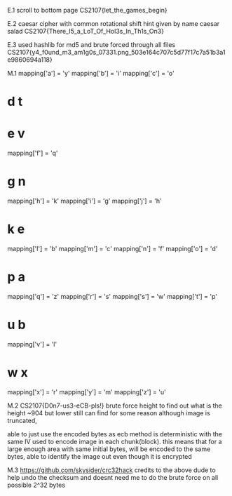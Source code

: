 E.1
scroll to bottom page
CS2107{let_the_games_begin}

E.2
caesar cipher with common rotational shift hint given by name caesar salad
CS2107{There_I5_a_LoT_Of_Hol3s_In_Th1s_On3}

E.3
used hashlib for md5 and brute forced through all files
CS2107{y4_f0und_m3_am1g0s_07331.png_503e164c707c5d77f17c7a51b3a1e9860694a118}


M.1
mapping['a'] = 'y'
mapping['b'] = 'i'
mapping['c'] = 'o' 
# d t
# e v
mapping['f'] = 'q'
# g n
mapping['h'] = 'k'
mapping['i'] = 'g'
mapping['j'] = 'h'
# k e
mapping['l'] = 'b'
mapping['m'] = 'c'
mapping['n'] = 'f'
mapping['o'] = 'd'
# p a
mapping['q'] = 'z'
mapping['r'] = 's'
mapping['s'] = 'w'
mapping['t'] = 'p'
# u b
mapping['v'] = 'l'
# w x
mapping['x'] = 'r'
mapping['y'] = 'm'
mapping['z'] = 'u'

M.2
CS2107{D0n7-us3-eCB-pls!}
brute force height to find out what is the height ~904 but lower still can find for some reason although image is truncated,

able to just use the encoded bytes as ecb method is deterministic with the same IV used to encode image in each chunk(block). this means that for a large enough area with same initial bytes, will be encoded to the same bytes, able to identify the image out even though it is encrypted


M.3
https://github.com/skysider/crc32hack
credits to the above dude to help undo the checksum and doesnt need me to do the brute force on all possible 2^32 bytes

